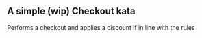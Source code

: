 ## A simple (wip) Checkout kata

Performs a checkout and applies a discount if in line with the rules

